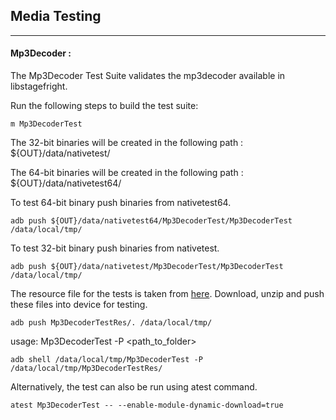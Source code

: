 ## Media Testing ##
---
#### Mp3Decoder :
The Mp3Decoder Test Suite validates the mp3decoder available in libstagefright.

Run the following steps to build the test suite:
```
m Mp3DecoderTest
```

The 32-bit binaries will be created in the following path : ${OUT}/data/nativetest/

The 64-bit binaries will be created in the following path : ${OUT}/data/nativetest64/

To test 64-bit binary push binaries from nativetest64.
```
adb push ${OUT}/data/nativetest64/Mp3DecoderTest/Mp3DecoderTest /data/local/tmp/
```

To test 32-bit binary push binaries from nativetest.
```
adb push ${OUT}/data/nativetest/Mp3DecoderTest/Mp3DecoderTest /data/local/tmp/
```

The resource file for the tests is taken from [here](https://dl.google.com/android-unittest/media/frameworks/av/media/module/codecs/mp3dec/test/Mp3DecoderTest-1.3.zip). Download, unzip and push these files into device for testing.

```
adb push Mp3DecoderTestRes/. /data/local/tmp/
```

usage: Mp3DecoderTest -P \<path_to_folder\>
```
adb shell /data/local/tmp/Mp3DecoderTest -P /data/local/tmp/Mp3DecoderTestRes/
```
Alternatively, the test can also be run using atest command.

```
atest Mp3DecoderTest -- --enable-module-dynamic-download=true
```
